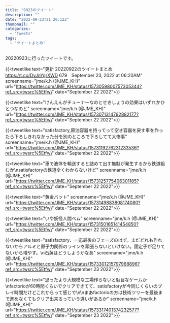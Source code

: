 ```yaml
---
title: "0923のツイート"
description: ""
date: "2022-09-23T21:20:12Z"
thumbnail: ""
categories:
  - "Tweets"
tags:
  - "ツイートまとめ"
---
```

20220923に行ったツイートです。
<!--more-->
{{<tweetlike text=\"更新 20220922のツイートまとめ https://t.co/DvJnYgrXWD 679　September 23, 2022 at 06:20AM\" screenname=\"jme/k.h (@JME_KH)\" url=\"https://twitter.com/JME_KH/status/1573059800757305344?ref_src=twsrc%5Etfw\" date=\"September 22 2022\">}}

{{<tweetlike text=\"けんえんがチューナーなのとせきしょうの効果はいずれかひとつなのと\" screenname=\"jme/k.h (@JME_KH)\" url=\"https://twitter.com/JME_KH/status/1573071314792882177?ref_src=twsrc%5Etfw\" date=\"September 22 2022\">}}

{{<tweetlike text=\"satisfactory,原油容器を持ってって空き容器を戻す車を作ったら下ろしきれなかった分を別のところで下ろしてて大惨事\" screenname=\"jme/k.h (@JME_KH)\" url=\"https://twitter.com/JME_KH/status/1573119276231233536?ref_src=twsrc%5Etfw\" date=\"September 22 2022\">}}

{{<tweetlike text=\"車で液体を輸送すると詰めて出す無駄が発生するから鉄道組むか\nsatisfactoryの鉄道全くわからないけど\" screenname=\"jme/k.h (@JME_KH)\" url=\"https://twitter.com/JME_KH/status/1573125775406301185?ref_src=twsrc%5Etfw\" date=\"September 22 2022\">}}

{{<tweetlike text=\"黄金バット\" screenname=\"jme/k.h (@JME_KH)\" url=\"https://twitter.com/JME_KH/status/1573149883808174080?ref_src=twsrc%5Etfw\" date=\"September 22 2022\">}}

{{<tweetlike text=\"いや妖怪人間ベム\" screenname=\"jme/k.h (@JME_KH)\" url=\"https://twitter.com/JME_KH/status/1573150165141454850?ref_src=twsrc%5Etfw\" date=\"September 22 2022\">}}

{{<tweetlike text=\"satisfactory、一応最後のフェーズのはず。まだどれも作れないからアルミと原子力関係のラインを頑張らないといけない。固定子が足りてないから増やす。\n石英はどうしようかなあ\" screenname=\"jme/k.h (@JME_KH)\" url=\"https://twitter.com/JME_KH/status/1573301215797968896?ref_src=twsrc%5Etfw\" date=\"September 23 2022\">}}

{{<tweetlike text=\"思ったより大規模な工場作らないと駄目なゲームか\nfactorioが60時間くらいでクリアできてて、satisfactoryが今同じくらいのプレイ時間だけどこれからって感じで\n\nまあfactorioの方は技術ツリーを最後まで進めなくてもクリア出来るっていう違いがあるか\" screenname=\"jme/k.h (@JME_KH)\" url=\"https://twitter.com/JME_KH/status/1573317401374232577?ref_src=twsrc%5Etfw\" date=\"September 23 2022\">}}

